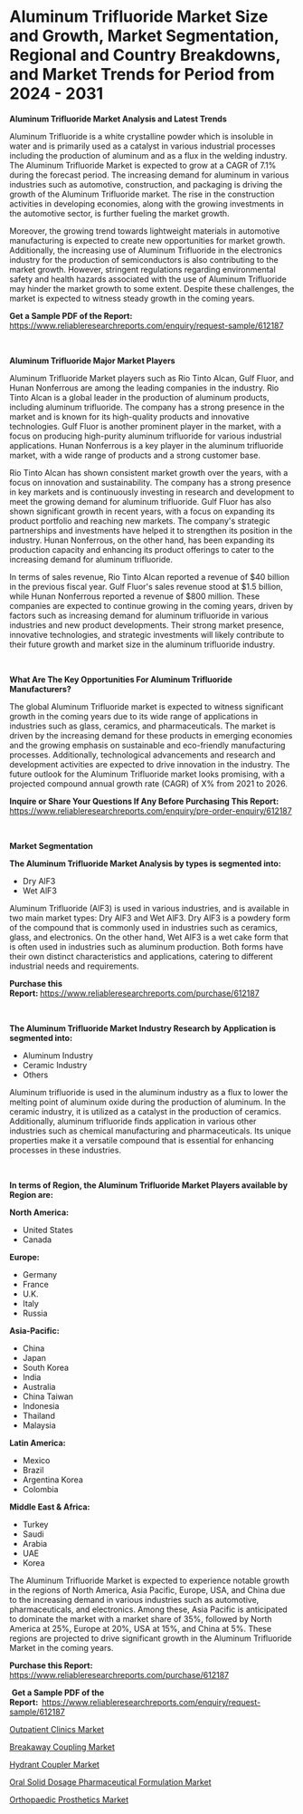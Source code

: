 <p><h1>Aluminum Trifluoride Market Size and Growth, Market Segmentation, Regional and Country Breakdowns, and Market Trends for Period from 2024 -  2031</h1></p><p><strong>Aluminum Trifluoride Market Analysis and Latest Trends</strong></p>
<p><p>Aluminum Trifluoride is a white crystalline powder which is insoluble in water and is primarily used as a catalyst in various industrial processes including the production of aluminum and as a flux in the welding industry. The Aluminum Trifluoride Market is expected to grow at a CAGR of 7.1% during the forecast period. The increasing demand for aluminum in various industries such as automotive, construction, and packaging is driving the growth of the Aluminum Trifluoride market. The rise in the construction activities in developing economies, along with the growing investments in the automotive sector, is further fueling the market growth.</p><p>Moreover, the growing trend towards lightweight materials in automotive manufacturing is expected to create new opportunities for market growth. Additionally, the increasing use of Aluminum Trifluoride in the electronics industry for the production of semiconductors is also contributing to the market growth. However, stringent regulations regarding environmental safety and health hazards associated with the use of Aluminum Trifluoride may hinder the market growth to some extent. Despite these challenges, the market is expected to witness steady growth in the coming years.</p></p>
<p><strong>Get a Sample PDF of the Report:&nbsp;</strong> <a href="https://www.reliableresearchreports.com/enquiry/request-sample/612187">https://www.reliableresearchreports.com/enquiry/request-sample/612187</a></p>
<p>&nbsp;</p>
<p><strong>Aluminum Trifluoride Major Market Players</strong></p>
<p><p>Aluminum Trifluoride Market players such as Rio Tinto Alcan, Gulf Fluor, and Hunan Nonferrous are among the leading companies in the industry. Rio Tinto Alcan is a global leader in the production of aluminum products, including aluminum trifluoride. The company has a strong presence in the market and is known for its high-quality products and innovative technologies. Gulf Fluor is another prominent player in the market, with a focus on producing high-purity aluminum trifluoride for various industrial applications. Hunan Nonferrous is a key player in the aluminum trifluoride market, with a wide range of products and a strong customer base.</p><p>Rio Tinto Alcan has shown consistent market growth over the years, with a focus on innovation and sustainability. The company has a strong presence in key markets and is continuously investing in research and development to meet the growing demand for aluminum trifluoride. Gulf Fluor has also shown significant growth in recent years, with a focus on expanding its product portfolio and reaching new markets. The company's strategic partnerships and investments have helped it to strengthen its position in the industry. Hunan Nonferrous, on the other hand, has been expanding its production capacity and enhancing its product offerings to cater to the increasing demand for aluminum trifluoride.</p><p>In terms of sales revenue, Rio Tinto Alcan reported a revenue of $40 billion in the previous fiscal year. Gulf Fluor's sales revenue stood at $1.5 billion, while Hunan Nonferrous reported a revenue of $800 million. These companies are expected to continue growing in the coming years, driven by factors such as increasing demand for aluminum trifluoride in various industries and new product developments. Their strong market presence, innovative technologies, and strategic investments will likely contribute to their future growth and market size in the aluminum trifluoride industry.</p></p>
<p>&nbsp;</p>
<p><strong>What Are The Key Opportunities For Aluminum Trifluoride Manufacturers?</strong></p>
<p><p>The global Aluminum Trifluoride market is expected to witness significant growth in the coming years due to its wide range of applications in industries such as glass, ceramics, and pharmaceuticals. The market is driven by the increasing demand for these products in emerging economies and the growing emphasis on sustainable and eco-friendly manufacturing processes. Additionally, technological advancements and research and development activities are expected to drive innovation in the industry. The future outlook for the Aluminum Trifluoride market looks promising, with a projected compound annual growth rate (CAGR) of X% from 2021 to 2026.</p></p>
<p><strong>Inquire or Share Your Questions If Any Before Purchasing This Report:</strong> <a href="https://www.reliableresearchreports.com/enquiry/pre-order-enquiry/612187">https://www.reliableresearchreports.com/enquiry/pre-order-enquiry/612187</a></p>
<p>&nbsp;</p>
<p><strong>Market Segmentation</strong></p>
<p><strong>The Aluminum Trifluoride Market Analysis by types is segmented into:</strong></p>
<p><ul><li>Dry AlF3</li><li>Wet AlF3</li></ul></p>
<p><p>Aluminum Trifluoride (AlF3) is used in various industries, and is available in two main market types: Dry AlF3 and Wet AlF3. Dry AlF3 is a powdery form of the compound that is commonly used in industries such as ceramics, glass, and electronics. On the other hand, Wet AlF3 is a wet cake form that is often used in industries such as aluminum production. Both forms have their own distinct characteristics and applications, catering to different industrial needs and requirements.</p></p>
<p><strong>Purchase this Report:&nbsp;</strong><a href="https://www.reliableresearchreports.com/purchase/612187">https://www.reliableresearchreports.com/purchase/612187</a></p>
<p>&nbsp;</p>
<p><strong>The Aluminum Trifluoride Market Industry Research by Application is segmented into:</strong></p>
<p><ul><li>Aluminum Industry</li><li>Ceramic Industry</li><li>Others</li></ul></p>
<p><p>Aluminum trifluoride is used in the aluminum industry as a flux to lower the melting point of aluminum oxide during the production of aluminum. In the ceramic industry, it is utilized as a catalyst in the production of ceramics. Additionally, aluminum trifluoride finds application in various other industries such as chemical manufacturing and pharmaceuticals. Its unique properties make it a versatile compound that is essential for enhancing processes in these industries.</p></p>
<p>&nbsp;</p>
<p><strong>In terms of Region, the Aluminum Trifluoride Market Players available by Region are:</strong></p>
<p>
    <p> <strong> North America: </strong>
        <ul>
            <li>United States</li>
            <li>Canada</li>
        </ul>
        </p> 
    <p> <strong> Europe: </strong>
        <ul>
            <li>Germany</li>
            <li>France</li>
            <li>U.K.</li>
            <li>Italy</li>
            <li>Russia</li>
        </ul>
        </p> 
    <p> <strong> Asia-Pacific: </strong>
        <ul>
            <li>China</li>
            <li>Japan</li>
            <li>South Korea</li>
            <li>India</li>
            <li>Australia</li>
            <li>China Taiwan</li>
            <li>Indonesia</li>
            <li>Thailand</li>
            <li>Malaysia</li>
        </ul>
        </p> 
    <p> <strong> Latin America: </strong>
        <ul>
            <li>Mexico</li>
            <li>Brazil</li>
            <li>Argentina Korea</li>
            <li>Colombia</li>
        </ul>
        </p> 
    <p> <strong> Middle East & Africa: </strong>
        <ul>
            <li>Turkey</li>
            <li>Saudi</li>
            <li>Arabia</li>
            <li>UAE</li>
            <li>Korea</li>
        </ul>
    </p>
    </p>
<p><p>The Aluminum Trifluoride Market is expected to experience notable growth in the regions of North America, Asia Pacific, Europe, USA, and China due to the increasing demand in various industries such as automotive, pharmaceuticals, and electronics. Among these, Asia Pacific is anticipated to dominate the market with a market share of 35%, followed by North America at 25%, Europe at 20%, USA at 15%, and China at 5%. These regions are projected to drive significant growth in the Aluminum Trifluoride Market in the coming years.</p></p>
<p><strong>Purchase this Report: </strong><a href="https://www.reliableresearchreports.com/purchase/612187">https://www.reliableresearchreports.com/purchase/612187</a></p>
<p>&nbsp;<strong>Get a Sample PDF of the Report:&nbsp;&nbsp;</strong><a href="https://www.reliableresearchreports.com/enquiry/request-sample/612187">https://www.reliableresearchreports.com/enquiry/request-sample/612187</a></p>
<p><strong></strong></p>
<p><p><a href="https://medium.com/p/db0f4ff70221/edit">Outpatient Clinics Market</a></p><p><a href="https://github.com/jaidynmorantestelletmjzya/Market-Research-Report-List-1/blob/main/breakaway-coupling-market.md">Breakaway Coupling Market</a></p><p><a href="https://github.com/juniordelafrance/Market-Research-Report-List-2/blob/main/hydrant-coupler-market.md">Hydrant Coupler Market</a></p><p><a href="https://medium.com/p/8c1d6f26a334/edit">Oral Solid Dosage Pharmaceutical Formulation Market</a></p><p><a href="https://medium.com/p/7d5f7ea92c41/edit">Orthopaedic Prosthetics Market</a></p></p>